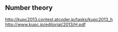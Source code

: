 ## Number theory
http://kupc2013.contest.atcoder.jp/tasks/kupc2013_h
http://www.kupc.jp/editorial/2013/H.pdf


